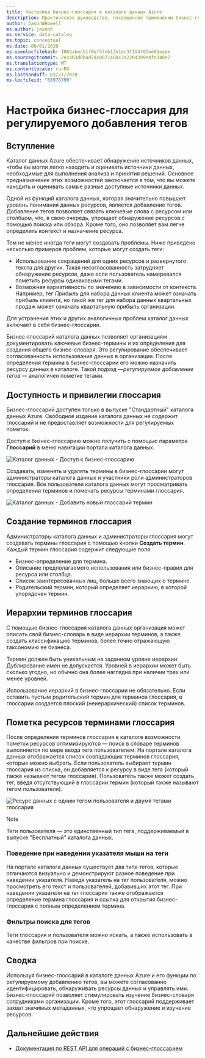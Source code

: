 ```yaml
---
title: Настройка бизнес-глоссария в каталоге данных Azure
description: Практическое руководство, посвященное применению бизнес-глоссария в каталоге данных Azure для определения и использования общего бизнес-словаря для пометки зарегистрированных ресурсов данных.
author: JasonWHowell
ms.author: jasonh
ms.service: data-catalog
ms.topic: conceptual
ms.date: 08/01/2019
ms.openlocfilehash: 1065abecb1f0ef57eb13b1ec3f194f07ae01eaee
ms.sourcegitcommit: 2ec4b3d0bad7dc0071400c2a2264399e4fe34897
ms.translationtype: MT
ms.contentlocale: ru-RU
ms.lasthandoff: 03/27/2020
ms.locfileid: "68976790"
---
```

# <a name="set-up-the-business-glossary-for-governed-tagging"></a>Настройка бизнес-глоссария для регулируемого добавления тегов

## <a name="introduction"></a>Вступление

Каталог данных Azure обеспечивает обнаружение источников данных, чтобы вы могли легко находить и оценивать источники данных, необходимые для выполнения анализа и принятия решений. Основное предназначение этих возможностей заключается в том, что вы можете находить и оценивать самые разные доступные источники данных.

Одной из функций каталога данных, которая значительно повышает уровень понимания данных ресурсов, является добавление тегов. Добавление тегов позволяет связать ключевые слова с ресурсом или столбцом, что, в свою очередь, упрощает обнаружение ресурсов с помощью поиска или обзора. Кроме того, оно позволяет вам легче определить контекст и назначение ресурса.

Тем не менее иногда теги могут создавать проблемы. Ниже приведено несколько примеров проблем, которые могут создать теги:

* Использование сокращений для одних ресурсов и развернутого текста для других. Такая несогласованность затрудняет обнаружение ресурсов, даже если пользователь намеревался пометить ресурсы одинаковыми тегами.
* Возможная вариативность по значению в зависимости от контекста. Например, тег *Прибыль* для набора данных клиента может означать прибыль клиента, но такой же тег для набора данных квартальных продаж может означать квартальную прибыль организации.  

Для устранения этих и других аналогичных проблем каталог данных включает в себя бизнес-глоссарий.

Бизнес-глоссарий каталога данных позволяет организациям документировать ключевые бизнес-термины и их определения для создания общего бизнес-словаря. Это регулирование обеспечивает согласованность использования данных в организации. После определения термина в бизнес-глоссарии его можно назначить ресурсу данных в каталоге. Такой подход —*регулируемое добавление тегов* — аналогичен пометке тегами.

## <a name="glossary-availability-and-privileges"></a>Доступность и привилегии глоссария

Бизнес-глоссарий доступен только в выпуске "Стандартный" каталога данных Azure. Свободное издание каталога данных не содержит глоссарий и не предоставляет возможности для регулируемых пометок.

Доступ к бизнес-глоссарию можно получить с помощью параметра **Глоссарий** в меню навигации портала каталога данных.  

![Каталог данных - Доступ к бизнес-глоссарию](./media/data-catalog-how-to-business-glossary/01-portal-menu.png)

Создавать, изменять и удалять термины в бизнес-глоссарии могут администраторы каталога данных и участники роли администраторов глоссария. Все пользователи каталога данных могут просматривать определения терминов и помечать ресурсы терминами глоссария.

![Каталог данных - Добавить новый глоссарий термин](./media/data-catalog-how-to-business-glossary/02-new-term.png)

## <a name="creating-glossary-terms"></a>Создание терминов глоссария

Администраторы каталога данных и администраторы глоссария могут создавать термины глоссария с помощью кнопки **Создать термин**. Каждый термин глоссария содержит следующие поля:

* Бизнес-определение для термина.
* Описание предполагаемого использования или бизнес-правил для ресурса или столбца.
* Список заинтересованных лиц, больше всего знающих о термине.
* Родительский термин, который определяет иерархию, в которой упорядочен термин.

## <a name="glossary-term-hierarchies"></a>Иерархии терминов глоссария

С помощью бизнес-глоссария каталога данных организация может описать свой бизнес-словарь в виде иерархии терминов, а также создать классификацию терминов, более точно отражающую таксономию ее бизнеса.

Термин должен быть уникальным на заданном уровне иерархии. Дублирование имен не допускается. Уровней в иерархии может быть сколько угодно, но обычно она более наглядна при наличии трех или менее уровней.

Использование иерархий в бизнес-глоссарии не обязательно. Если оставить пустым родительский термин для терминов глоссария, в глоссарии создается плоский (неиерархический) список терминов.  

## <a name="tagging-assets-with-glossary-terms"></a>Пометка ресурсов терминами глоссария

После определения терминов глоссария в каталоге возможности пометки ресурсов оптимизируются — поиск в словаре терминов выполняется по мере ввода тега пользователем. На портале каталога данных отображается список совпадающих терминов глоссария, которые можно выбрать. Если пользователь выбирает термин глоссария из списка, он добавляется к ресурсу в виде тега (который также называют тегом глоссария). Пользователь также может создать тег, введя отсутствующий в глоссарии термин (который также называют тегом пользователя).

![Ресурс данных с одним тегом пользователя и двумя тегами глоссария](./media/data-catalog-how-to-business-glossary/03-tagged-asset.png)

> [!NOTE]
> Теги пользователя — это единственный тип тега, поддерживаемый в выпуске "Бесплатный" каталога данных.

### <a name="hover-behavior-on-tags"></a>Поведение при наведении указателя мыши на теги

На портале каталога данных существует два типа тегов, которые отличаются визуально и демонстрируют разное поведение при наведении указателя. Наведя указатель на тег пользователя, можно просмотреть его текст и пользователей, добавивших этот тег. При наведении указателя на тег глоссария также отображается определение термина глоссария и ссылка для открытия бизнес-глоссария с полным определением термина.

### <a name="search-filters-for-tags"></a>Фильтры поиска для тегов

Теги глоссария и пользователя можно искать, а также использовать в качестве фильтров при поиске.

## <a name="summary"></a>Сводка

Используя бизнес-глоссарий в каталоге данных Azure и его функции по регулируемому добавлению тегов, вы можете согласованно идентифицировать, обнаруживать ресурсы данных и управлять ими. Бизнес-глоссарий позволяет стимулировать изучение бизнес-словаря сотрудниками организации. Кроме того, этот глоссарий поддерживает захват значимых метаданных, что упрощает обнаружение и изучение ресурсов.

## <a name="next-steps"></a>Дальнейшие действия

* [Документация по REST API для операций с бизнес-глоссарием](/rest/api/datacatalog/data-catalog-glossary)
